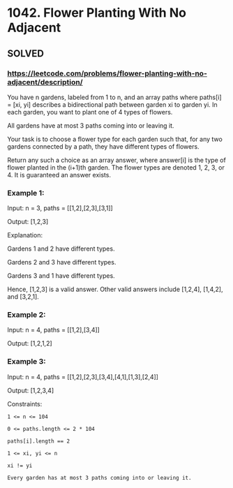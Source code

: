 # 1042. Flower Planting With No Adjacent

## SOLVED
### https://leetcode.com/problems/flower-planting-with-no-adjacent/description/
You have n gardens, labeled from 1 to n, and an array paths where paths[i] = [xi, yi] describes a bidirectional path between garden xi to garden yi. In each garden, you want to plant one of 4 types of flowers.



All gardens have at most 3 paths coming into or leaving it.



Your task is to choose a flower type for each garden such that, for any two gardens connected by a path, they have different types of flowers.



Return any such a choice as an array answer, where answer[i] is the type of flower planted in the (i+1)th garden. The flower types are denoted 1, 2, 3, or 4. It is guaranteed an answer exists.





### Example 1:





Input: n = 3, paths = [[1,2],[2,3],[3,1]]


Output: [1,2,3]



Explanation:

Gardens 1 and 2 have different types.

Gardens 2 and 3 have different types.

Gardens 3 and 1 have different types.

Hence, [1,2,3] is a valid answer. Other valid answers include [1,2,4], [1,4,2], and [3,2,1].





### Example 2:





Input: n = 4, paths = [[1,2],[3,4]]


Output: [1,2,1,2]





### Example 3:





Input: n = 4, paths = [[1,2],[2,3],[3,4],[4,1],[1,3],[2,4]]


Output: [1,2,3,4]







Constraints:





	1 <= n <= 104

	0 <= paths.length <= 2 * 104

	paths[i].length == 2

	1 <= xi, yi <= n

	xi != yi

	Every garden has at most 3 paths coming into or leaving it.



